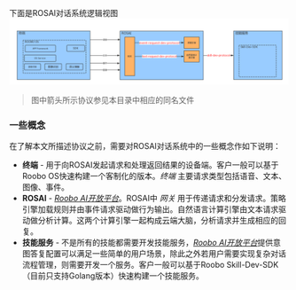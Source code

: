 
下面是ROSAI对话系统逻辑视图
<br>
![protocol-roadmap](images/对话系统逻辑视图.jpg)
> 图中箭头所示协议参见本目录中相应的同名文件
>

### 一些概念

在了解本文所描述协议之前，需要对ROSAI对话系统中的一些概念作如下说明：

* **终端** - 用于向ROSAI发起请求和处理返回结果的设备端。客户一般可以基于Roobo OS快速构建一个客制化的版本。*终端* 主要请求类型包括语音、文本、图像、事件。
* **ROSAI** - [_Roobo AI开放平台_](https://bot.ros.ai)。ROSAI中 *网关* 用于传递请求和分发请求。策略引擎加载规则并由事件请求驱动做行为输出。自然语言计算引擎由文本请求驱动做分析计算。这两个计算引擎一起构成云端大脑，分析请求并生成相应的回复。
* **技能服务** - 不是所有的技能都需要开发技能服务，[_Roobo AI开放平台_](https://bot.ros.ai)提供意图答复配置可以满足一些简单的用户场景，除此之外若用户需要实现复杂对话流程管理，则需要开发一个服务。客户一般可以基于Roobo Skill-Dev-SDK（目前只支持Golang版本）快速构建一个技能服务。
